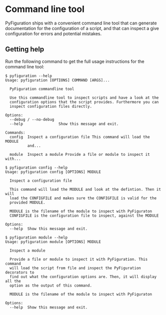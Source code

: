 # Command line tool
PyFiguration ships with a convenient command line tool that can generate documentation for the configuration of a script, and that can inspect a give configuration for errors and potential mistakes.

## Getting help
Run the following command to get the full usage instructions for the command line tool:

```console
$ pyfiguration --help
Usage: pyfiguration [OPTIONS] COMMAND [ARGS]...

  PyFiguration commandline tool

  Use this commandline tool to inspect scripts and have a look at the
  configuration options that the script provides. Furthermore you can
  inspect configuration files directly.

Options:
  --debug / --no-debug
  --help                Show this message and exit.

Commands:
  config  Inspect a configuration file This command will load the MODULE
          and...

  module  Inspect a module Provide a file or module to inspect it with...

$ pyfiguration config --help
Usage: pyfiguration config [OPTIONS] MODULE

  Inspect a configuration file

  This command will load the MODULE and look at the defintion. Then it will
  load the CONFIGFILE and makes sure the CONFIGFILE is valid for the
  provided MODULE.

  MODULE is the filename of the module to inspect with PyFiguraton
  CONFIGFILE is the configuration file to inspect, against the MODULE

Options:
  --help  Show this message and exit.

$ pyfiguration module --help
Usage: pyfiguration module [OPTIONS] MODULE

  Inspect a module

  Provide a file or module to inspect it with PyFiguration. This command
  will load the script from file and inspect the PyFiguration decorators to
  find out what the configuration options are. Then, it will display all the
  option as the output of this command.

  MODULE is the filename of the module to inspect with PyFiguraton

Options:
  --help  Show this message and exit.
```
